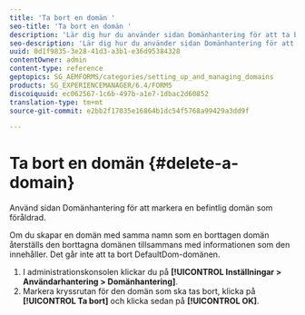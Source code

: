 ```yaml
---
title: 'Ta bort en domän '
seo-title: 'Ta bort en domän '
description: 'Lär dig hur du använder sidan Domänhantering för att ta bort en domän eller för att markera en befintlig domän som föråldrad. '
seo-description: 'Lär dig hur du använder sidan Domänhantering för att ta bort en domän eller för att markera en befintlig domän som föråldrad. '
uuid: 0d1f9835-3e28-41d3-a3b1-e36d95384328
contentOwner: admin
content-type: reference
geptopics: SG_AEMFORMS/categories/setting_up_and_managing_domains
products: SG_EXPERIENCEMANAGER/6.4/FORMS
discoiquuid: ec062567-1c6b-497b-a1e7-1dbac2d60852
translation-type: tm+mt
source-git-commit: e2bb2f17035e16864b1dc54f5768a99429a3dd9f

---
```



# Ta bort en domän {#delete-a-domain}

Använd sidan Domänhantering för att markera en befintlig domän som föråldrad.

Om du skapar en domän med samma namn som en borttagen domän återställs den borttagna domänen tillsammans med informationen som den innehåller. Det går inte att ta bort DefaultDom-domänen.

1. I administrationskonsolen klickar du på **[!UICONTROL Inställningar > Användarhantering > Domänhantering]**.
1. Markera kryssrutan för den domän som ska tas bort, klicka på **[!UICONTROL Ta bort]** och klicka sedan på **[!UICONTROL OK]**.

